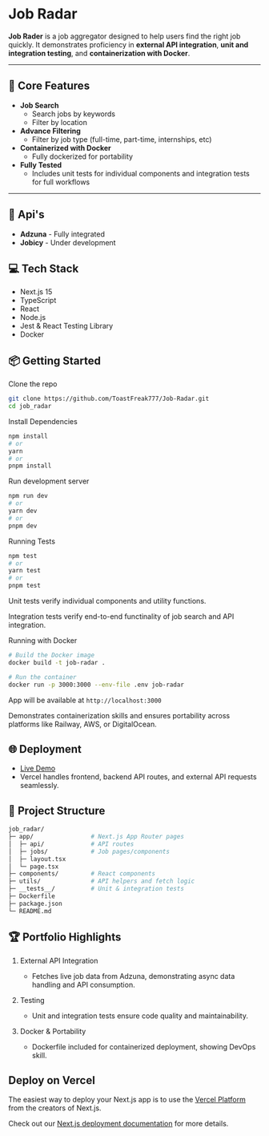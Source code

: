 # Job Radar

**Job Rader** is a job aggregator designed to help users find the right job quickly.
It demonstrates proficiency in **external API integration**, **unit and integration testing**, and **containerization with Docker**.

---

## 🚀 Core Features

- **Job Search**
  - Search jobs by keywords
  - Filter by location
- **Advance Filtering**
  - Filter by job type (full-time, part-time, internships, etc)
- **Containerized with Docker**
  - Fully dockerized for portability
- **Fully Tested**
  - Includes unit tests for individual components and integration tests for full workflows

---

## 🔗 Api's

- **Adzuna** - Fully integrated
- **Jobicy** - Under development

## 💻 Tech Stack

- Next.js 15
- TypeScript
- React
- Node.js
- Jest & React Testing Library
- Docker

## 📦 Getting Started

Clone the repo

```bash
git clone https://github.com/ToastFreak777/Job-Radar.git
cd job_radar
```

Install Dependencies

```bash
npm install
# or
yarn
# or
pnpm install
```

Run development server

```bash
npm run dev
# or
yarn dev
# or
pnpm dev
```

Running Tests

```bash
npm test
# or
yarn test
# or
pnpm test
```

Unit tests verify individual components and utility functions.

Integration tests verify end-to-end functinality of job search and API integration.

Running with Docker

```bash
# Build the Docker image
docker build -t job-radar .

# Run the container
docker run -p 3000:3000 --env-file .env job-radar
```

App will be available at `http://localhost:3000`

Demonstrates containerization skills and ensures portability across platforms like Railway, AWS, or DigitalOcean.

## 🌐 Deployment

- [Live Demo](https://job-radar-ruby.vercel.app)
- Vercel handles frontend, backend API routes, and external API requests seamlessly.

## 📂 Project Structure

```bash
job_radar/
├─ app/                # Next.js App Router pages
│  ├─ api/             # API routes
│  ├─ jobs/            # Job pages/components
│  ├─ layout.tsx
│  └─ page.tsx
├─ components/         # React components
├─ utils/              # API helpers and fetch logic
├─ __tests__/          # Unit & integration tests
├─ Dockerfile
├─ package.json
└─ README.md
```

## 🏆 Portfolio Highlights

1. External API Integration

   - Fetches live job data from Adzuna, demonstrating async data handling and API consumption.

2. Testing

   - Unit and integration tests ensure code quality and maintainability.

3. Docker & Portability

   - Dockerfile included for containerized deployment, showing DevOps skill.

## Deploy on Vercel

The easiest way to deploy your Next.js app is to use the [Vercel Platform](https://vercel.com/new?utm_medium=default-template&filter=next.js&utm_source=create-next-app&utm_campaign=create-next-app-readme) from the creators of Next.js.

Check out our [Next.js deployment documentation](https://nextjs.org/docs/app/building-your-application/deploying) for more details.
